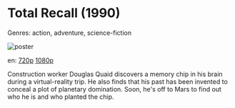 # Total Recall (1990)

Genres: action, adventure, science-fiction

![poster](http://image.tmdb.org/t/p/w500/ikYpJ0AjGBNnAYFnPJDUVIOcduR.jpg)

en:
  [720p](magnet:?xt=urn:btih:27F435F8B4D6AC40B9F306F994D40E5FF510C0A7&tr=udp://glotorrents.pw:6969/announce&tr=udp://tracker.opentrackr.org:1337/announce&tr=udp://torrent.gresille.org:80/announce&tr=udp://tracker.openbittorrent.com:80&tr=udp://tracker.coppersurfer.tk:6969&tr=udp://tracker.leechers-paradise.org:6969&tr=udp://p4p.arenabg.ch:1337&tr=udp://tracker.internetwarriors.net:1337)
  [1080p](magnet:?xt=urn:btih:579EA3ABC83337EC69C2E647F723AAC9B4E5C0BD&tr=udp://glotorrents.pw:6969/announce&tr=udp://tracker.opentrackr.org:1337/announce&tr=udp://torrent.gresille.org:80/announce&tr=udp://tracker.openbittorrent.com:80&tr=udp://tracker.coppersurfer.tk:6969&tr=udp://tracker.leechers-paradise.org:6969&tr=udp://p4p.arenabg.ch:1337&tr=udp://tracker.internetwarriors.net:1337)
  


Construction worker Douglas Quaid discovers a memory chip in his brain during a virtual-reality trip. He also finds that his past has been invented to conceal a plot of planetary domination. Soon, he's off to Mars to find out who he is and who planted the chip.